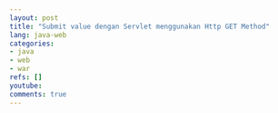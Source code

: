 ```yaml
---
layout: post
title: "Submit value dengan Servlet menggunakan Http GET Method"
lang: java-web
categories:
- java
- web
- war
refs: []
youtube: 
comments: true
---
```



